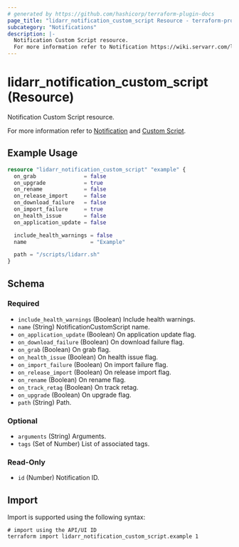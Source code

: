 ```yaml
---
# generated by https://github.com/hashicorp/terraform-plugin-docs
page_title: "lidarr_notification_custom_script Resource - terraform-provider-lidarr"
subcategory: "Notifications"
description: |-
  Notification Custom Script resource.
  For more information refer to Notification https://wiki.servarr.com/lidarr/settings#connect and Custom Script https://wiki.servarr.com/lidarr/supported#customscript.
---
```


# lidarr_notification_custom_script (Resource)

<!-- subcategory:Notifications -->Notification Custom Script resource.
For more information refer to [Notification](https://wiki.servarr.com/lidarr/settings#connect) and [Custom Script](https://wiki.servarr.com/lidarr/supported#customscript).

## Example Usage

```terraform
resource "lidarr_notification_custom_script" "example" {
  on_grab               = false
  on_upgrade            = true
  on_rename             = false
  on_release_import     = false
  on_download_failure   = false
  on_import_failure     = true
  on_health_issue       = false
  on_application_update = false

  include_health_warnings = false
  name                    = "Example"

  path = "/scripts/lidarr.sh"
}
```

<!-- schema generated by tfplugindocs -->
## Schema

### Required

- `include_health_warnings` (Boolean) Include health warnings.
- `name` (String) NotificationCustomScript name.
- `on_application_update` (Boolean) On application update flag.
- `on_download_failure` (Boolean) On download failure flag.
- `on_grab` (Boolean) On grab flag.
- `on_health_issue` (Boolean) On health issue flag.
- `on_import_failure` (Boolean) On import failure flag.
- `on_release_import` (Boolean) On release import flag.
- `on_rename` (Boolean) On rename flag.
- `on_track_retag` (Boolean) On track retag.
- `on_upgrade` (Boolean) On upgrade flag.
- `path` (String) Path.

### Optional

- `arguments` (String) Arguments.
- `tags` (Set of Number) List of associated tags.

### Read-Only

- `id` (Number) Notification ID.

## Import

Import is supported using the following syntax:

```shell
# import using the API/UI ID
terraform import lidarr_notification_custom_script.example 1
```
